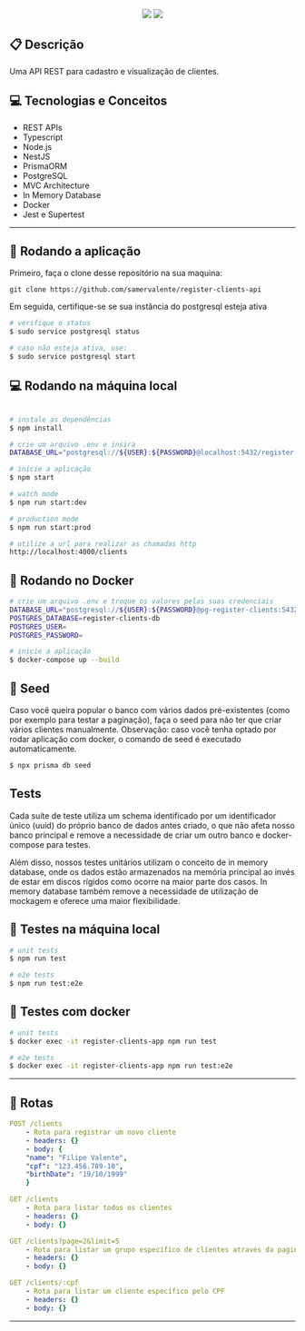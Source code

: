 

[circleci-image]: https://img.shields.io/circleci/build/github/nestjs/nest/master?token=abc123def456
[circleci-url]: https://circleci.com/gh/nestjs/nest

 <p align = "center">
   <img src="https://img.shields.io/badge/author-Samer Valente-4dae71?style=flat-square" />
  <img src="https://img.shields.io/badge/project-Register Clients API-orange?style=flat-square" />
</p>

##  :clipboard: Descrição

Uma API REST para cadastro e visualização de clientes.

## :computer:	 Tecnologias e Conceitos

- REST APIs
- Typescript
- Node.js
- NestJS
- PrismaORM
- PostgreSQL
- MVC Architecture
- In Memory Database
- Docker
- Jest e Supertest

***

## 🏁 Rodando a aplicação
Primeiro, faça o clone desse repositório na sua maquina:

```
git clone https://github.com/samervalente/register-clients-api
```
Em seguida, certifique-se se sua instância do postgresql esteja ativa

```bash
# verifique o status
$ sudo service postgresql status

# caso não esteja ativa, use:
$ sudo service postgresql start
```

## 💻 Rodando na máquina local

```bash

# instale as dependências
$ npm install

# crie um arquivo .env e insira
DATABASE_URL="postgresql://${USER}:${PASSWORD}@localhost:5432/register-clients-db"

# inicie a aplicação
$ npm start

# watch mode
$ npm run start:dev

# production mode
$ npm run start:prod

# utilize a url para realizar as chamadas http
http://localhost:4000/clients
```

## 🐳 Rodando no Docker

```bash
# crie um arquivo .env e troque os valores pelas suas credenciais
DATABASE_URL="postgresql://${USER}:${PASSWORD}@pg-register-clients:5432/register-clients-db"
POSTGRES_DATABASE=register-clients-db
POSTGRES_USER=
POSTGRES_PASSWORD=

# inicie a aplicação
$ docker-compose up --build
```
## 🌱 Seed
Caso vocẽ queira popular o banco com vários dados pré-existentes (como por exemplo para testar a paginação), faça o seed para não ter que criar vários clientes manualmente. Observação: caso você tenha optado por rodar aplicação com docker, o comando de seed é executado automaticamente.

```bash
$ npx prisma db seed

```


## Tests
Cada suíte de teste utiliza um schema identificado por um identificador único (uuid) do próprio banco de dados antes criado, o que não afeta nosso banco principal e remove a necessidade de criar um outro banco e docker-compose para testes.

Além disso, nossos testes unitários utilizam o conceito de in memory database, onde os dados estão armazenados na memória principal ao invés de estar em discos rígidos como ocorre na maior parte dos casos. In memory database também remove a necessidade de utilização de mockagem e oferece uma maior flexibilidade.

## 🧪 Testes na máquina local

```bash
# unit tests
$ npm run test

# e2e tests
$ npm run test:e2e
```

## 🧪 Testes com docker

```bash
# unit tests
$ docker exec -it register-clients-app npm run test

# e2e tests
$ docker exec -it register-clients-app npm run test:e2e
```

***

## :rocket: Rotas

    
```yml 
POST /clients
    - Rota para registrar um novo cliente
    - headers: {}
    - body: {
    "name": "Filipe Valente",
    "cpf": "123.456.789-10",
    "birthDate": "19/10/1999"
    }
```
    
```yml 
GET /clients
    - Rota para listar todos os clientes
    - headers: {}
    - body: {}
```

```yml
GET /clients?page=2&limit=5
    - Rota para listar um grupo específico de clientes através da paginação
    - headers: {}
    - body: {}
``` 

```yml
GET /clients/:cpf 
    - Rota para listar um cliente específico pelo CPF
    - headers: {}
    - body: {}
```

***


